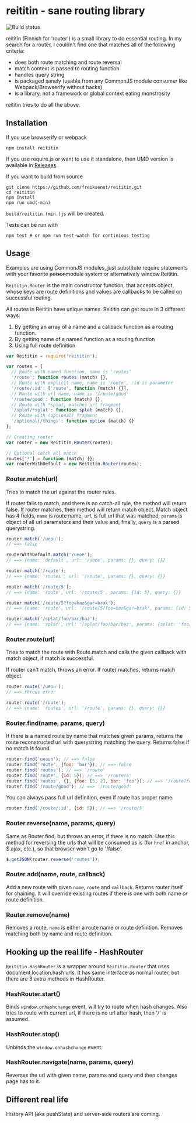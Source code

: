 # reititin - sane routing library

![Build status](https://travis-ci.org/freiksenet/reititin.svg?branch=master)

reititin (Finnish for 'router') is a small library to do essential routing.
In my search for a router, I couldn't find one that matches all of the following
criteria:

- does both route matching and route reversal
- match context is passed to routing function
- handles query string
- is packaged sanely (usable from any CommonJS module consumer like
  Webpack/Browserify without hacks)
- is a library, not a framework or global context eating monstrosity

reititin tries to do all the above.

## Installation

If you use browserify or webpack

```
npm install reititin
```

If you use require.js or want to use it standalone, then UMD version is
available in [Releases](https://github.com/freiksenet/reititin/releases).

If you want to build from source

```
git clone https://github.com/freiksenet/reititin.git
cd reititin
npm install
npm run umd(-min)
```

`build/reititin.(min.)js` will be created.

Tests can be run with

```
npm test # or npm run test-watch for continious testing
```

## Usage

Examples are using CommonJS modules, just substitute require statements with
your favorite ~~poison~~module system or alternatively window.Reititin.

`Reititin.Router` is the main constructor function, that accepts object, whose
keys are route definitions and values are callbacks to be called on successful
routing.

All routes in Reititin have unique names. Reititin can get route in 3 different
ways:

1. By getting an array of a name and a callback function as a routing function.
2. By getting name of a named function as a routing function
3. Using full route definition

```js
var Reititin = require('reititin');

var routes = {
  // Route with named function, name is 'routes'
  '/route': function routes (match) {},
  // Route with explicit name, name is 'route', :id is parameter
  '/route/:id': ['route', function (match) {}],
  // Route with url name, name is '/route/good'
  '/route/good': function (match) {},
  // Route with *splat, matches url fragment
  '/splat/*splat': function splat (match) {},
  // Route with (optional) fragment
  '/optional(/thing)': function option (match) {}
};

// Creating router
var router = new Reititin.Router(routes);

// Optional catch all match
routes['*'] = function (match) {};
var routerWithDefault = new Reititin.Router(routes);
```

### Router.match(url)

Tries to match the url against the router rules.

If router fails to match, and there is no catch-all rule, the method will return
false. If router matches, then method will return match object. Match object has
4 fields, `name` is route name, `url` is full url that was matched, `params` is
object of all url parameters and their value and, finally, `query` is a parsed
querystring.

```js
router.match('/ueou');
// ==> false

routerWithDefault.match('/ueoe');
// ==> {name: 'default', url: '/ueoe', params: {}, query: {}}

router.match('/route');
// ==> {name: 'routes', url: '/route', params: {}, query: {}}

router.match('/route/5');
// ==> {name: 'route', url: '/route/5', params: {id: 5}, query: {}}

router.match('/route/5?foo=baz&gar=brak');
// ==> {name: 'route', url: '/route/5?foo=baz&gar=brak', params: {id: 5}}, query: {foo: baz, gar: brak}}

router.match('/splat/foo/bar/baz');
// ==> {name: 'splat', url: '/splat/foo/bar/baz', params: {splat: 'foo/bar/baz'}, query: {}}

```

### Router.route(url)

Tries to match the route with Route.match and calls the given callback with
match object, if match is successful.

If router can't match, throws an error. If router matches, returns match object.

```js
router.route('/ueou');
// ==> throws error

router.route('/route');
// ==> {name: 'routes', url: '/route', params: {}, query: {}}
```

### Router.find(name, params, query)

If there is a named route by name that matches given params, returns the route
reconstructed url with querystring matching the query. Returns false if no match
is found.

```js
router.find('ueauo'); // ==> false
router.find('route', {foo: 'bar'}); // ==> false
router.find('routes'); // ==> '/route'
router.find('route', {id: 5}); // ==> '/route/5'
router.find('routes', {}, {foo: [5, 2], bar: 'foo'}); // ==> '/route?foo=5&foo=2&bar=foo
router.find('/route/good'); // ==> '/route/good'
```

You can always pass full url definition, even if route has proper name

```js
router.find('/route/:id', {id: 5}); // ==> '/route/5'
```

### Router.reverse(name, params, query)

Same as Router.find, but throws an error, if there is no match. Use this method
for reversing the urls that will be consumed as is (for `href` in anchor,
$.ajax, etc.), so that browser won't go to '/false'.

```js
$.getJSON(router.reverse('routes'));
```

### Router.add(name, route, callback)

Add a new route with given `name`, `route` and `callback`. Returns router itself
for chaining. It will override existing routes if there is one with both name
*or* route definition.

### Router.remove(name)

Removes a route, `name` is either a route name or route definition. Removes
matching both by name and route definition.

## Hooking up the real life - HashRouter

`Reititin.HashRouter` is a wrapper around `Reititin.Router` that uses
document.location.hash urls. It has same interface as normal router, but there
are 3 extra methods in HashRouter.

### HashRouter.start()

Binds `window.onhashchange` event, will try to route when hash changes. Also
tries to route with current url, if there is no url after hash, then '/' is
assumed.

### HashRouter.stop()

Unbinds the `window.onhashchange` event.

### HashRouter.navigate(name, params, query)

Reverses the url with given name, params and query and then changes page has to
it.

## Different real life

History API (aka pushState) and server-side routers are coming.
